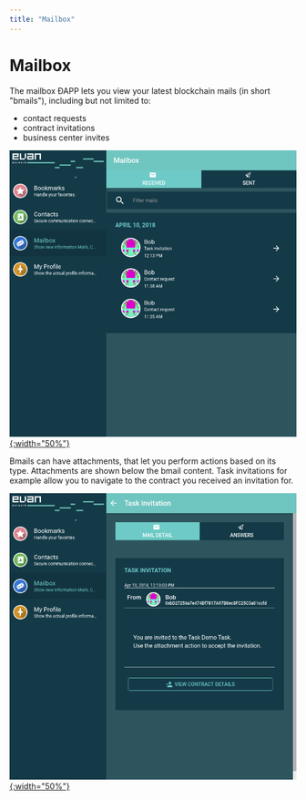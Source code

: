 ```yaml
---
title: "Mailbox"
---
```


# Mailbox
The mailbox ÐAPP lets you view your latest blockchain mails (in short "bmails"), including but not limited to:
- contact requests
- contract invitations
- business center invites

[![mailbox - inbox](/public/tutorial/mailbox_inbox.png){:width="50%"}](/public/tutorial/mailbox_inbox.png)

Bmails can have attachments, that let you perform actions based on its type. Attachments are shown below the bmail content.
 Task invitations for example allow you to navigate to the contract you received an invitation for.

[![mailbox - detail](/public/tutorial/mailbox_detail.png){:width="50%"}](/public/tutorial/mailbox_detail.png)